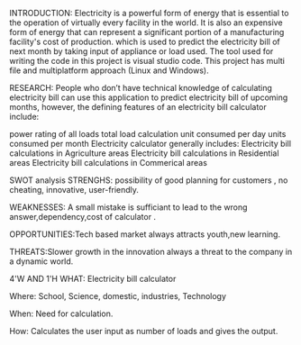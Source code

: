 INTRODUCTION:
Electricity is a powerful form of energy that is essential to the operation of virtually every facility in the world. It is also an expensive form of energy that can represent a significant portion of a manufacturing facility's cost of production. which is used to predict the electricity bill of next month by taking input of appliance or load used. The tool used for writing the code in this project is visual studio code. This project has multi file and multiplatform approach (Linux and Windows).

RESEARCH:
People who don’t have technical knowledge of calculating electricity bill can use this application to predict electricity bill of upcoming months, however, the defining features of an electricity bill calculator include:

power rating of all loads total load calculation unit consumed per day units consumed per month Electricity calculator generally includes: Electricity bill calculations in Agriculture areas Electricity bill calculations in Residential areas Electricity bill calculations in Commerical areas

SWOT analysis
STRENGHS: possibility of good planning for customers , no cheating, innovative, user-friendly.

WEAKNESSES: A small mistake is sufficiant to lead to the wrong answer,dependency,cost of calculator .

OPPORTUNITIES:Tech based market always attracts youth,new learning.

THREATS:Slower growth in the innovation always a threat to the company in a dynamic world.

4'W AND 1'H
WHAT: Electricity bill calculator

Where: School, Science, domestic, industries, Technology

When: Need for calculation.

How: Calculates the user input as number of loads and gives the output.
